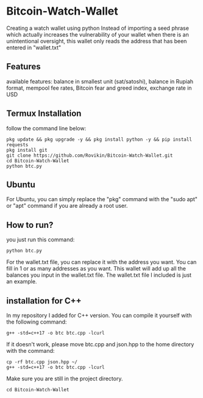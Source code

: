 # Bitcoin-Watch-Wallet
Creating a watch wallet using python
Instead of importing a seed phrase which actually increases the vulnerability of your wallet when there is an unintentional oversight, this wallet only reads the address that has been entered in "wallet.txt"

## Features
available features: balance in smallest unit (sat/satoshi), balance in Rupiah format, mempool fee rates, Bitcoin fear and greed index, exchange rate in USD
## Termux Installation
follow the command line below:
```
pkg update && pkg upgrade -y && pkg install python -y && pip install requests
pkg install git
git clone https://github.com/Rovikin/Bitcoin-Watch-Wallet.git
cd Bitcoin-Watch-Wallet
python btc.py
```
## Ubuntu
For Ubuntu, you can simply replace the "pkg" command with the "sudo apt" or "apt" command if you are already a root user.

## How to run?
you just run this command:
```
python btc.py
```
For the wallet.txt file, you can replace it with the address you want. You can fill in 1 or as many addresses as you want.
This wallet will add up all the balances you input in the wallet.txt file.
The wallet.txt file I included is just an example.
## installation for C++
In my repository I added for C++ version. You can compile it yourself with the following command:

```
g++ -std=c++17 -o btc btc.cpp -lcurl
```

If it doesn't work, please move btc.cpp and json.hpp to the home directory with the command:

```
cp -rf btc.cpp json.hpp ~/
g++ -std=c++17 -o btc btc.cpp -lcurl
```

Make sure you are still in the project directory.

```
cd Bitcoin-Watch-Wallet
```
